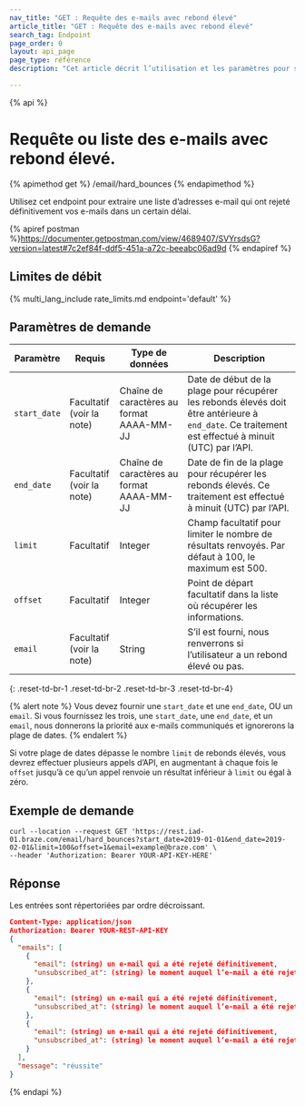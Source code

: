 ```yaml
---
nav_title: "GET : Requête des e-mails avec rebond élevé"
article_title: "GET : Requête des e-mails avec rebond élevé"
search_tag: Endpoint
page_order: 0
layout: api_page
page_type: référence
description: "Cet article décrit l’utilisation et les paramètres pour se servir de l’endpoint Braze Récupérer une liste d’adresses e-mail avec rebond élevé."

---
```

{% api %}
# Requête ou liste des e-mails avec rebond élevé.
{% apimethod get %}
/email/hard_bounces
{% endapimethod %}

Utilisez cet endpoint pour extraire une liste d’adresses e-mail qui ont rejeté définitivement vos e-mails dans un certain délai.

{% apiref postman %}https://documenter.getpostman.com/view/4689407/SVYrsdsG?version=latest#7c2ef84f-ddf5-451a-a72c-beeabc06ad9d {% endapiref %}

## Limites de débit

{% multi_lang_include rate_limits.md endpoint='default' %}

## Paramètres de demande

| Paramètre | Requis | Type de données | Description |
| ----------|-----------| ----------|----- |
| `start_date` | Facultatif<br>(voir la note) | Chaîne de caractères au format AAAA-MM-JJ| Date de début de la plage pour récupérer les rebonds élevés doit être antérieure à `end_date`. Ce traitement est effectué à minuit (UTC) par l’API. |
| `end_date` | Facultatif<br>(voir la note) | Chaîne de caractères au format AAAA-MM-JJ | Date de fin de la plage pour récupérer les rebonds élevés. Ce traitement est effectué à minuit (UTC) par l’API. |
| `limit` | Facultatif | Integer | Champ facultatif pour limiter le nombre de résultats renvoyés. Par défaut à 100, le maximum est 500. |
| `offset` | Facultatif | Integer | Point de départ facultatif dans la liste où récupérer les informations. |
| `email` | Facultatif<br>(voir la note) | String | S’il est fourni, nous renverrons si l’utilisateur a un rebond élevé ou pas. |
{: .reset-td-br-1 .reset-td-br-2 .reset-td-br-3  .reset-td-br-4}

{% alert note %}
Vous devez fournir une `start_date` et une `end_date`, OU un `email`. Si vous fournissez les trois, une `start_date`, une `end_date`, et un `email`, nous donnerons la priorité aux e-mails communiqués et ignorerons la plage de dates.
{% endalert %}

Si votre plage de dates dépasse le nombre `limit` de rebonds élevés, vous devrez effectuer plusieurs appels d’API, en augmentant à chaque fois le `offset` jusqu’à ce qu’un appel renvoie un résultat inférieur à `limit` ou égal à zéro.

## Exemple de demande
```
curl --location --request GET 'https://rest.iad-01.braze.com/email/hard_bounces?start_date=2019-01-01&end_date=2019-02-01&limit=100&offset=1&email=example@braze.com' \
--header 'Authorization: Bearer YOUR-API-KEY-HERE'
```

## Réponse
Les entrées sont répertoriées par ordre décroissant.

```json
Content-Type: application/json
Authorization: Bearer YOUR-REST-API-KEY
{
  "emails": [
    {
      "email": (string) un e-mail qui a été rejeté définitivement,
      "unsubscribed_at": (string) le moment auquel l’e-mail a été rejeté définitivement en ISO 8601
    },
    {
      "email": (string) un e-mail qui a été rejeté définitivement,
      "unsubscribed_at": (string) le moment auquel l’e-mail a été rejeté définitivement en ISO 8601
    },
    {
      "email": (string) un e-mail qui a été rejeté définitivement,
      "unsubscribed_at": (string) le moment auquel l’e-mail a été rejeté définitivement en ISO 8601
    }
  ],
  "message": "réussite"
}
```
{% endapi %}
